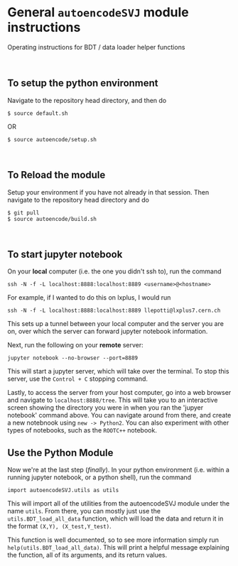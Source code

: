 # General `autoencodeSVJ` module instructions

Operating instructions for BDT / data loader helper functions

</br>

## To setup the python environment
Navigate to the repository head directory, and then do
```
$ source default.sh
```
OR
```
$ source autoencode/setup.sh
```

</br>

## To Reload the module
Setup your environment if you have not already in that session. Then navigate to the repository head directory and do 
```
$ git pull
$ source autoencode/build.sh
```

</br>

## To start jupyter notebook
On your **local** computer (i.e. the one you didn't ssh to), run the command

```
ssh -N -f -L localhost:8888:localhost:8889 <username>@<hostname>
```

For example, if I wanted to do this on lxplus, I would run
```
ssh -N -f -L localhost:8888:localhost:8889 llepotti@lxplus7.cern.ch
```

This sets up a tunnel between your local computer and the server you are on, over which the server can forward jupyter notebook information. 

Next, run the following on your **remote** server:
```
jupyter notebook --no-browser --port=8889
```
This will start a jupyter server, which will take over the terminal. To stop this server, use the `Control + C` stopping command.

Lastly, to access the server from your host computer, go into a web browser and navigate to `localhost:8888/tree`. This will take you to an interactive screen showing the directory you were in when you ran the 'jupyer notebook' command above. You can navigate around from there, and create a new notebnook using `new -> Python2`. You can also experiment with other types of notebooks, such as the `ROOTC++` notebook. 


## Use the Python Module

Now we're at the last step (*finally*). In your python environment (i.e. within a running jupyter notebook, or a python shell), run the command 
```
import autoencodeSVJ.utils as utils
```
This will import all of the utilities from the autoencodeSVJ module under the name `utils`. From there, you can mostly just use the `utils.BDT_load_all_data` function, which will load the data and return it in the format `(X,Y), (X_test,Y_test)`. 

This function is well documented, so to see more information simply run `help(utils.BDT_load_all_data)`. This will print a helpful message explaining the function, all of its arguments, and its return values. 